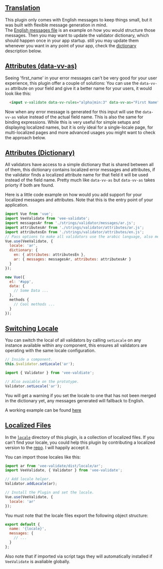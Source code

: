 ## [Translation](#translation)

This plugin only comes with English messages to keep things small, but it was built with flexible message generation in mind.  
The [English messages file](https://github.com/logaretm/vee-validate/blob/master/dist/locale/en.js) is an example on how you would structure those messages. Then you may want to update the validator dictionary, which should happen once in your app startup. still you may update them whenever you want in any point of your app, check the [dictionary](#attributes-dictionary) description below.

## [Attributes (data-vv-as)](#attributes-data-vv-as)

Seeing 'first_name' in your error messages can't be very good for your user experience, this plugin offer a couple of solutions: You can use the `data-vv-as` attribute on your field and give it a better name for your users, it would look like this:

```html
  <input v-validate data-vv-rules="alpha|min:3" data-vv-as="First Name" name="first_name" type="text">
```

Now when any error message is generated for this input will use the `data-vv-as` value instead of the actual field name. This is also the same for binding expressions. While this is very useful for simple setups and displaying localized names, but it is only ideal for a single-locale page, for multi-localized pages and more advanced usages you might want to check the approach below.

## [Attributes (Dictionary)](#attributes-dictionary)

All validators have access to a simple dictionary that is shared between all of them, this dictionary contains localized error messages and attributes, if the validator finds a localized attribute name for that field it will be used instead of the field name. Pretty much like `data-vv-as` but `data-vv-as` takes priorty if both are found.

Here is a little code example on how would you add support for your localized messages and attributes. Note that this is the entry point of your application.

```js
import Vue from 'vue';
import VeeValidate from 'vee-validate';
import messagesAr from './strings/validator/messages/ar.js';
import attributesAr from './strings/validator/attributes/ar.js';
import attributesEn from './strings/validator/attributes/en.js';
// Pass options to make all validators use the arabic language, also merge the english and arabic attributes with the internal dictionary.
Vue.use(VeeValidate, {
  locale: 'ar',
  dictionary: {
    en: { attributes: attributesEn },
    ar: { messages: messagesAr, attributes: attributesAr }
  }
});

new Vue({
  el: '#app',
  data: {
    // Some Data ...
  },
  methods {
    // Cool methods ...
  }
});
```

## [Switching Locale](#switch-locale)
You can switch the local of all validators by calling `setLocale` on any instance available within any component, this ensures all validators are operating with the same locale configuration.

```js
// Inside a component.
this.$validator.setLocale('ar');

import { Validator } from 'vee-valdiate';

// Also avaiable on the prototype.
Validator.setLocale('ar');
```

You will get a warning if you set the locale to one that has not been merged in the dictionary yet, any messages generated will fallback to English.


A working example can be found [here](examples#locale-example)

## [Localized Files](#localized-files)

In the [`locale`](https://github.com/logaretm/vee-validate/tree/master/locale) directory of this plugin, is a collection of localized files. If you can't find your locale, you could help this plugin by contributing a localized version to the [repo](https://github.com/logaretm/vee-validate). I will happily accept it.

You can import those locales like this:

```js
import ar from 'vee-validate/dist/locale/ar';
import VeeValidate, { Validator } from 'vee-validate';

// Add locale helper.
Validator.addLocale(ar);

// Install the Plugin and set the locale.
Vue.use(VeeValidate, {
  locale: 'ar'
});
```

You must note that the locale files export the following object structure:

```js
export default {
  name: '{locale}',
  messages: {
    // ...
  }
};
```

Also note that if imported via script tags they will automatically installed if `VeeValidate` is avaliable globally.
